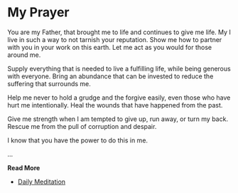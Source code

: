 # My Prayer

You are my Father, that brought me to life and continues to give me life.
My I live in such a way to not tarnish your reputation. Show me how to partner
with you in your work on this earth.  Let me act as you would for those around
me.

Supply everything that is needed to live a fulfilling life, while being generous
with everyone.   Bring an abundance that can be invested to reduce the suffering
that surrounds me. 

Help me never to hold a grudge and the forgive easily, even those who have 
hurt me intentionally.  Heal the wounds that have happened from the past. 

Give me strength when I am tempted to give up, run away, or 
turn my back.  Rescue me from the pull of corruption and despair.

I know that you have the power to do this in me.


...


**Read More**

* [Daily Meditation](https://spiritual-things.org/blog/daily/05-28.md)

